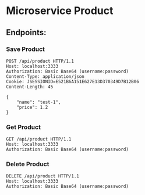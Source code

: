 # Microservice Product

## Endpoints:

### Save Product

```
POST /api/product HTTP/1.1
Host: localhost:3333
Authorization: Basic Base64 (username:password)
Content-Type: application/json
Cookie: JSESSIONID=E521B6A151E627E13D370349D7B12B06
Content-Length: 45

{
    "name": "test-1",
    "price": 1.2
}
```

### Get Product

```
GET /api/product HTTP/1.1
Host: localhost:3333
Authorization: Basic Base64 (username:password)
```

### Delete Product

```
DELETE /api/product HTTP/1.1
Host: localhost:3333
Authorization: Basic Base64 (username:password)

```